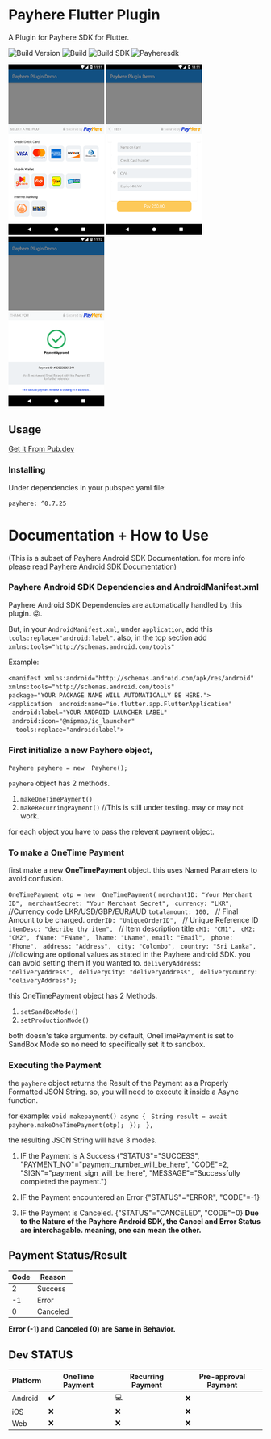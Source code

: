 # Payhere Flutter Plugin

A Plugin for Payhere SDK for Flutter.


![Build Version](https://img.shields.io/badge/V-0.7.25-brightgreen)
![Build](https://img.shields.io/badge/Status-Stable-brightgreen)
![Build SDK](https://img.shields.io/badge/FlutterChannel-Stable-blue)
![Payheresdk](https://img.shields.io/badge/PayhereSDK-2.0.24-brightgreen)


<p>
    <img src="https://raw.githubusercontent.com/SrilalS/Payhere-Flutter-Plugin/master/Docs/img/1.png?raw=true" width="190px" height="auto"/>
    <img src="https://raw.githubusercontent.com/SrilalS/Payhere-Flutter-Plugin/master/Docs/img/2.png?raw=true" width="190px" height="auto"/>
    <img src="https://raw.githubusercontent.com/SrilalS/Payhere-Flutter-Plugin/master/Docs/img/3.png?raw=true" width="190px" height="auto"/>
</p>


## Usage
[Get it From Pub.dev](https://pub.dev/packages/payhere)
### Installing
Under dependencies in your pubspec.yaml file:

    payhere: ^0.7.25

# Documentation + How to Use
(This is a subset of Payhere Android SDK Documentation. for more info please read [Payhere Android SDK Documentation](https://support.payhere.lk/api-&-mobile-sdk/payhere-android))

### Payhere Android SDK Dependencies and AndroidManifest.xml

Payhere Android SDK Dependencies are automatically handled by this plugin. 😜.

But, in your `AndroidManifest.xml`, under `application`, add this `tools:replace="android:label"`.  also, in the top section add `xmlns:tools="http://schemas.android.com/tools"`

Example: 

`<manifest xmlns:android="http://schemas.android.com/apk/res/android" `  
` xmlns:tools="http://schemas.android.com/tools"  `  
` package="YOUR PACKAGE NAME WILL AUTOMATICALLY BE HERE."> `  
` <application  android:name="io.flutter.app.FlutterApplication" `  
`  android:label="YOUR ANDROID LAUNCHER LABEL" `  
`  android:icon="@mipmap/ic_launcher" `  
`  tools:replace="android:label">`  

### First initialize a new **Payhere** object,
`Payhere payhere = new  Payhere(); `

`payhere` object has 2 methods. 

 1. `makeOneTimePayment()`
 2. `makeRecurringPayment()` //This is still under testing. may or may not work.

for each object you have to pass the relevent payment object. 

### To make a OneTime Payment

first make a new **OneTimePayment** object. this uses Named Parameters to avoid confusion.

`OneTimePayment otp = new  OneTimePayment(`
`merchantID: "Your Merchant ID", `
`merchantSecret: "Your Merchant Secret", `
`currency: "LKR", ` //Currency code LKR/USD/GBP/EUR/AUD
`totalamount: 100, ` // Final Amount to be charged.
`orderID: "UniqueOrderID", ` // Unique Reference ID
`itemDesc: "decribe thy item", ` // Item description title
`cM1: "CM1", `
`cM2: "CM2", `
`fName: "FName", `
`lName: "LName",`
`email: "Email", `
`phone: "Phone", `
`address: "Address", `
`city: "Colombo", `
`country: "Sri Lanka", `
//following are optional values as stated in the Payhere android SDK. you can avoid setting them if you wanted to.
`deliveryAddress: "deliveryAddress", `
`deliveryCity: "deliveryAddress", `
`deliveryCountry: "deliveryAddress"); `

this OneTimePayment object has 2 Methods.
 1. `setSandBoxMode() `
 2. `setProductionMode() `

 both doesn's take arguments. by default, OneTimePayment is set to SandBox Mode so no need to specifically set it to sandbox. 

### Executing the Payment 
the `payhere` object returns the Result of the Payment as a Properly Formatted JSON String. so, you will need to execute it inside a Async function. 

for example:
`void makepayment() async { `
`String result = await payhere.makeOneTimePayment(otp); `
`}); `
`}, `

the resulting JSON String will have 3 modes.

 1. IF the Payment is A Success
 {"STATUS"="SUCCESS", "PAYMENT_NO"="payment_number_will_be_here", "CODE"=2, "SIGN"="payment_sign_will_be_here", "MESSAGE"="Successfully completed the payment."}
 
 2. IF the Payment encountered an Error
  {"STATUS"="ERROR", "CODE"=-1}
  
 3. IF the Payment is Canceled.
 {"STATUS"="CANCELED", "CODE"=0} 
 **Due to the Nature of the Payhere Android SDK, the Cancel and Error Status are interchagable. meaning, one can mean the other.**

## Payment Status/Result

| Code| Reason|
|--|--|
| 2|  Success|
| -1|  Error|
| 0|  Canceled|

**Error (-1) and Canceled (0) are Same in Behavior.**

## Dev STATUS
| Platform| OneTime Payment| Recurring Payment | Pre-approval Payment
|--|--|--|--|
| Android |  ✔️| 💻 | ❌ | 
| iOS |  ❌| ❌ | ❌ |
| Web |  ❌| ❌ | ❌ |
